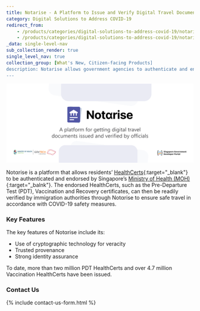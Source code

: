 ```yaml
---
title: Notarise - A Platform to Issue and Verify Digital Travel Documents
category: Digital Solutions to Address COVID-19
redirect_from:
    - /products/categories/digital-solutions-to-address-covid-19/notarise/
    - /products/categories/digital-solutions-to-address-covid-19/notarise.html
_data: single-level-nav
sub_collection_render: true
single_level_nav: true
collection_group: [What's New, Citizen-facing Products]
description: Notarise allows government agencies to authenticate and endorse HealthCerts for safe travel. Learn from Singapore’s model here.
---
```


![Notαrise header banner](/assets/img/1656558410111_notarise-HeaderBanner.png)

Notαrise is a platform that allows residents’ [HealthCerts](https://www.developer.tech.gov.sg/products/categories/digital-solutions-to-address-covid-19/healthcerts/overview.html){:target="_blank"} to be authenticated and endorsed by Singapore’s [Ministry of Health (MOH)](https://www.moh.gov.sg/){:target="_balnk"}. The endorsed HealthCerts, such as the Pre-Departure Test (PDT), Vaccination and Recovery certificates, can then be readily verified by immigration authorities through Notαrise to ensure safe travel in accordance with COVID-19 safety measures. 

### Key Features

The key features of Notαrise include its:
-	Use of cryptographic technology for veracity
-	Trusted provenance
-	Strong identity assurance

To date, more than two million PDT HealthCerts and over 4.7 million Vaccination HealthCerts have been issued.

### Contact Us

{% include contact-us-form.html %}
